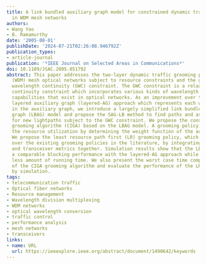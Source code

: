 ```yaml
---
title: A link bundled auxiliary graph model for constrained dynamic traffic grooming
  in WDM mesh networks
authors:
- Wang Yao
- B. Ramamurthy
date: '2005-08-01'
publishDate: '2024-07-21T02:26:08.946792Z'
publication_types:
- article-journal
publication: '*IEEE Journal on Selected Areas in Communications*'
doi: 10.1109/JSAC.2005.851792
abstract: This paper addresses the two-layer dynamic traffic grooming problem in wavelength-division-multiplexed
  (WDM) mesh optical networks subject to resource constraints and the generalized
  wavelength continuity (GWC) constraint. The GWC constraint is a relaxed wavelength
  continuity constraint which incorporates various kinds of wavelength conversion
  capabilities that exist in optical networks. As an improvement over the existing
  layered auxiliary graph (layered-AG) approach which represents each wavelength separately
  in the auxiliary graph, we introduce a largely simplified link bundled auxiliary
  graph (LBAG) model and propose the SAG-LB method to find paths and assign wavelengths
  for new lightpaths subject to the GWC constraint. We propose the constrained integrated
  grooming algorithm (CIGA) based on the LBAG model. A grooming policy influences
  the resource utilization by determining the weight function of the auxiliary graph.
  We propose the least resource path first (LR) grooming policy, which is an improvement
  over the existing grooming policies in the literature, by integrating the wavelength
  and transceiver metrics together. Simulation results show that the LBAG model achieves
  a comparable blocking performance with the layered-AG approach while using a significantly
  less amount of running time. We also present the worst case time complexity analysis
  of the CIGA grooming algorithm and evaluate the performance of the LR grooming policy
  by simulation.
tags:
- telecommunication traffic
- Optical fiber networks
- Resource management
- Wavelength division multiplexing
- WDM networks
- optical wavelength conversion
- traffic control
- performance analysis
- mesh networks
- transceivers
links:
- name: URL
  url: https://ieeexplore.ieee.org/abstract/document/1490642/keywords
---
```

